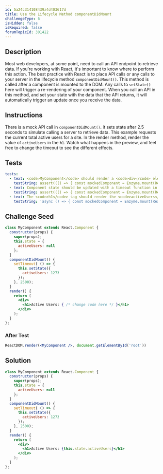 ```yaml
---
id: 5a24c314108439a4d403617d
title: Use the Lifecycle Method componentDidMount
challengeType: 6
isHidden: false
isRequired: false
forumTopicId: 301422
---
```


## Description
<section id='description'>
Most web developers, at some point, need to call an API endpoint to retrieve data. If you're working with React, it's important to know where to perform this action.
The best practice with React is to place API calls or any calls to your server in the lifecycle method <code>componentDidMount()</code>. This method is called after a component is mounted to the DOM. Any calls to <code>setState()</code> here will trigger a re-rendering of your component. When you call an API in this method, and set your state with the data that the API returns, it will automatically trigger an update once you receive the data.
</section>

## Instructions
<section id='instructions'>
There is a mock API call in <code>componentDidMount()</code>. It sets state after 2.5 seconds to simulate calling a server to retrieve data. This example requests the current total active users for a site. In the render method, render the value of <code>activeUsers</code> in the <code>h1</code>. Watch what happens in the preview, and feel free to change the timeout to see the different effects.
</section>

## Tests
<section id='tests'>

```yml
tests:
  - text: <code>MyComponent</code> should render a <code>div</code> element which wraps an <code>h1</code> tag.
    testString: assert((() => { const mockedComponent = Enzyme.mount(React.createElement(MyComponent)); return (mockedComponent.find('div').length === 1 && mockedComponent.find('h1').length === 1); })());
  - text: Component state should be updated with a timeout function in <code>componentDidMount</code>.
    testString: assert((() => { const mockedComponent = Enzyme.mount(React.createElement(MyComponent)); return new RegExp('setTimeout(.|\n)+setState(.|\n)+activeUsers').test(String(mockedComponent.instance().componentDidMount)); })());
  - text: The <code>h1</code> tag should render the <code>activeUsers</code> value from <code>MyComponent</code>&apos;s state.
    testString: 'async () => { const mockedComponent = Enzyme.mount(React.createElement(MyComponent)); const first = () => { mockedComponent.setState({ activeUsers: 1237 }); return mockedComponent.find(''h1'').text(); }; const second = () => { mockedComponent.setState({ activeUsers: 1000 }); return mockedComponent.find(''h1'').text(); }; assert(new RegExp(''1237'').test(first()) && new RegExp(''1000'').test(second())); }; '

```

</section>

## Challenge Seed
<section id='challengeSeed'>

<div id='jsx-seed'>

```jsx
class MyComponent extends React.Component {
  constructor(props) {
    super(props);
    this.state = {
      activeUsers: null
    };
  }
  componentDidMount() {
    setTimeout( () => {
      this.setState({
        activeUsers: 1273
      });
    }, 2500);
  }
  render() {
    return (
      <div>
        <h1>Active Users: { /* change code here */ }</h1>
      </div>
    );
  }
};
```

</div>


### After Test
<div id='jsx-teardown'>

```jsx
ReactDOM.render(<MyComponent />, document.getElementById('root'))
```

</div>

</section>

## Solution
<section id='solution'>


```jsx
class MyComponent extends React.Component {
  constructor(props) {
    super(props);
    this.state = {
      activeUsers: null
    };
  }
  componentDidMount() {
    setTimeout( () => {
      this.setState({
        activeUsers: 1273
      });
    }, 2500);
  }
  render() {
    return (
      <div>
        <h1>Active Users: {this.state.activeUsers}</h1>
      </div>
    );
  }
};
```

</section>
